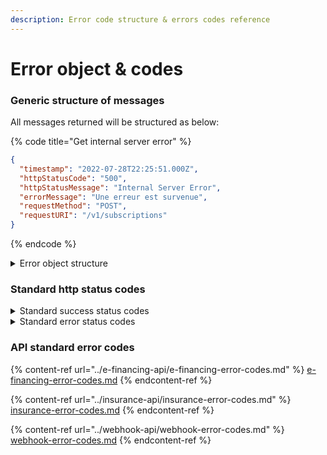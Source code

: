 ```yaml
---
description: Error code structure & errors codes reference
---
```


# Error object & codes

### Generic structure of messages

All messages returned will be structured as below:

{% code title="Get internal server error" %}
```json
{
  "timestamp": "2022-07-28T22:25:51.000Z",
  "httpStatusCode": "500",
  "httpStatusMessage": "Internal Server Error",
  "errorMessage": "Une erreur est survenue",
  "requestMethod": "POST",
  "requestURI": "/v1/subscriptions"
}
```
{% endcode %}

<details>

<summary>Error object structure</summary>

{% code title="Error object structure" %}
```yaml
 GenericErrorResponse:
      title: GenericErrorResponse
      type: object
      properties:
        timestamp:
          type: string
          description: Timestamp of the error (ISO 8601 format)
          format: date-time
          example: '2022-07-28T22:25:51Z'
        httpStatusCode:
          type: integer
          description: HTTP Status code (404, 400, 500...)
          example: 400
        httpStatusMessage:
          type: string
          description: HTTP status message
          example: Bad Request
        errorCode:
          type: string
          description: >-
            The applicative error code. It is a machine readable code. Used when
            BAD_REQUEST error to provide details about the error
          example: INVALID_EMAIL
        errorMessage:
          type: string
          description: >-
            The applicative error message. It is a human readable English
            message
          example: The email address is not valid !
        requestMethod:
          type: string
          description: HTTP verb used to make the request. GET, POST, PUT, DELETE...
          example: GET
        requestURI:
          type: string
          description: URI of the request
          example: /v1/crédit
```
{% endcode %}



</details>

### Standard http status codes

<details>

<summary>Standard success status codes</summary>

Reply 2xx when request behaves correctly as expected and documented (Code, Message, Semantic):

**200, OK**

Usual OK, also to use for empty list and pagination. Must contain a body.

**201, Created**

Resource created from a POST, or also a PUT when the identifier can be pre-defined

**202, Accepted**

Asynch request with further treatment, polling or webhook may be used to get result

**204, No content**

There is no data to reply so response body is empty (not to use for empty list)

**206, Partial Content**

Unable to return all expected data for known reasons described in documentation

Do not use 206 for paging : when client request a page and you return it, you fully replied to its request.

</details>

<details>

<summary>Standard error status codes</summary>

**400, Bad request**

Url does not match an endpoint, invalid parameter name or value, missing parameter, anything within body input fields/values that does not comply with documentation. => Client app developer MUST correct its code to avoid this errors.&#x20;

**401, Unauthorized**

Client app or end-user authentication is missing, invalid, expired, incomplete or at insufficient level, and must be re-done properly. More generally the system was not able to validate the requester. => Client app developer MUST correct its code to avoid this errors.&#x20;

**403, Forbidden**

The rights of the Client app or end-user are not sufficient as per the IAM system Warning: cases when end-user authentication is required but not possible because the received token is not containing end user information will result in 403 error. => Client app developer MUST correct its code to avoid this error and ensure it has rights to do the operation before triggering it.&#x20;

**404, Not found**

Requested resource does not exists (only for a request on a specific resource id) => Client app developer MUST correct its code or data to avoid this error and ensure the identifier it uses are valid&#x20;

**405, Method Not Allowed**

HTTP verb is not allowed on this resource endpoint => Client app developer MUST correct its code to avoid this errors.&#x20;

**406, Not Acceptable**

Client ask for an invalid response content-type => Client app developer MUST correct its code to avoid this errors.&#x20;

**410, Gone**

Client ask to remove a resource that was already removed and cannot be recreated => Client app developer MUST correct its code or data to avoid this error and ensure the identifier it uses are valid&#x20;

**409, Conflict**

There is data conflict on a modification request (eg: old data version, lock, already exists), that the client (user or program) can solve somehow, he then can retry same or similar modif => Client app developer MUST correct its code or data to avoid this error and ensure the identifier it uses are valid&#x20;

**429, Too Many Requests**

A quota/throttling logic detected too many requests from client in current period => Client app developer MUST prevent itself to call the API beyond its allowed quota Since the status code may match several use cases you should Use standardized error body to give sufficient information in the response body so the client app developer team can alone understand the issue and correct its code or data.

</details>

### API standard error codes

{% content-ref url="../e-financing-api/e-financing-error-codes.md" %}
[e-financing-error-codes.md](../e-financing-api/e-financing-error-codes.md)
{% endcontent-ref %}

{% content-ref url="../insurance-api/insurance-error-codes.md" %}
[insurance-error-codes.md](../insurance-api/insurance-error-codes.md)
{% endcontent-ref %}

{% content-ref url="../webhook-api/webhook-error-codes.md" %}
[webhook-error-codes.md](../webhook-api/webhook-error-codes.md)
{% endcontent-ref %}



